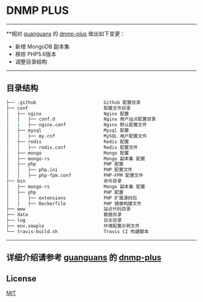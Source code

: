 # DNMP PLUS

---

**相对 [guanguans](https://github.com/guanguans) 的 [dnmp-plus](https://github.com/guanguans/dnmp-plus) 做出如下变更：

* 新增 MongoDB 副本集
* 移除 PHP5.6版本
* 调整目录结构

---

## 目录结构

``` bash
├── .github                         Github 配置目录
├── conf                            配置文件目录
│   ├── nginx                       Nginx 配置
│   |   ├── conf.d                  Nginx 用户站点配置目录
│   |   ├── nginx.conf              Nginx 默认配置文件
│   ├── mysql                       Mysql 配置
│   │   ├── my.cnf                  MySQL 用户配置文件
│   ├── redis                       Redis 配置
│   │   ├── redis.conf              Redis 配置文件
│   ├── mongo                       Mongo 配置
│   ├── mongo-rs                    Mongo 副本集 配置
│   ├── php                         PHP 配置
│   │   ├── php.ini                 PHP 配置文件
│   │   ├── php-fpm.conf            PHP-FPM 配置文件
├── bin                             命令目录
│   ├── mongo-rs                    Mongo 副本集 配置
│   ├── php                         PHP 配置
│   │   ├── extensions              PHP 扩展源码包
│   │   ├── Dockerfile              PHP 镜像构建文件
├── www                             站点代码目录
├── data                            数据目录
├── log                             日志目录
├── env.smaple                      环境配置示例文件
└── travis-build.sh                 Travis CI 构建脚本
```

---

## 详细介绍请参考 [guanguans](https://github.com/guanguans) 的 [dnmp-plus](https://github.com/guanguans/dnmp-plus) 

## License

[MIT](LICENSE)
